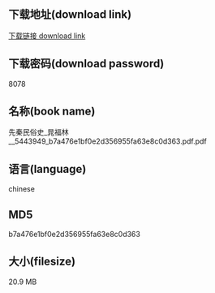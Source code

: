 ## 下载地址(download link)
[下载链接 download link](https://voluble-croquembouche-d321dc.netlify.app/?s=%E5%85%88%E7%A7%A6%E6%B0%91%E4%BF%97%E5%8F%B2_%E6%99%81%E7%A6%8F%E6%9E%97__5443949_b7a476e1bf0e2d356955fa63e8c0d363.pdf)

## 下载密码(download password)
8078

## 名称(book name)
先秦民俗史_晁福林__5443949_b7a476e1bf0e2d356955fa63e8c0d363.pdf.pdf

## 语言(language)
chinese

## MD5
b7a476e1bf0e2d356955fa63e8c0d363

## 大小(filesize)
20.9 MB
